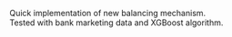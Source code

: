 Quick implementation of new balancing mechanism.  
Tested with bank marketing data and XGBoost algorithm.

